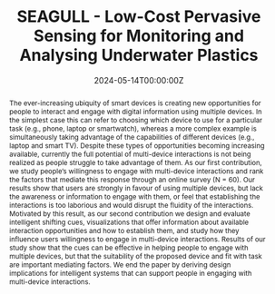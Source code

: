 ---
title: SEAGULL - Low-Cost Pervasive Sensing for Monitoring and Analysing Underwater Plastics

# Authors
# If you created a profile for a user (e.g. the default `admin` user), write the username (folder name) here
# and it will be replaced with their full name and linked to their profile.
authors:
  - Huber Flores
  - admin
  - Marko Radeta
  - Zhigang Yin
  - Mohan Liyanage
  - Naser Hossein Motlagh
  - Ngoc Thi Nguyen
  - Sasu Tarkoma
  - Moustafa Youssef
  - Petteri Nurmi

# Author notes (optional)
#author_notes:
#  - 'Equal contribution'
#  - 'Equal contribution' #yyyy-mm-dd

date: '2024-05-14T00:00:00Z'
doi: 'https://doi.org/10.1109/IoTDI61053.2024.00009'

# Schedule page publish date (NOT publication's date).
publishDate: '2024-05-14T00:00:00Z'

# Publication type.
# Accepts a single type but formatted as a YAML list (for Hugo requirements).
# Enter a publication type from the CSL standard.
publication_types: ['paper-conference']

# Publication name and optional abbreviated publication name.
publication: In Proceedings of the *IEEE/ACM International Conference on Internet-of-Things Design and Implementation (IoTDI)* (pp. 1-12)
publication_short: In *IEEE/ACM International Conference on Internet-of-Things Design and Implementation (IoTDI)* (pp. 1-12)


abstract: The ever-increasing ubiquity of smart devices is creating new opportunities for people to interact and engage with digital information using multiple devices. In the simplest case this can refer to choosing which device to use for a particular task (e.g., phone, laptop or smartwatch), whereas a more complex example is simultaneously taking advantage of the capabilities of different devices (e.g., laptop and smart TV). Despite these types of opportunities becoming increasing available, currently the full potential of multi-device interactions is not being realized as people struggle to take advantage of them. As our first contribution, we study people’s willingness to engage with multi-device interactions and rank the factors that mediate this response through an online survey (N = 60). Our results show that users are strongly in favour of using multiple devices, but lack the awareness or information to engage with them, or feel that establishing the interactions is too laborious and would disrupt the fluidity of the interactions. Motivated by this result, as our second contribution we design and evaluate intelligent shifting cues, visualizations that offer information about available interaction opportunities and how to establish them, and study how they influence users willingness to engage in multi-device interactions. Results of our study show that the cues can be effective in helping people to engage with multiple devices, but that the suitability of the proposed device and fit with task are important mediating factors. We end the paper by deriving design implications for intelligent systems that can support people in engaging with multi-device interactions.

# Summary. An optional shortened abstract.
summary: "..."

tags: []

# Display this page in the Featured widget?
featured: true

# Custom links (uncomment lines below)
# links:
# - name: Custom Link
#   url: http://example.org

url_pdf: 'https://researchportal.helsinki.fi/files/303669638/SEAGULL_IOTDI.pdf'
#url_code: 'https://github.com/wowchemy/wowchemy-hugo-themes'
#url_dataset: 'https://github.com/wowchemy/wowchemy-hugo-themes'
#url_poster: ''
#url_project: ''
#url_slides: ''
#url_source: 'https://github.com/wowchemy/wowchemy-hugo-themes'
#url_video: 'https://youtube.com'

# Featured image
# To use, add an image named `featured.jpg/png` to your page's folder.
image:
  caption: 'Image credit: [**Unsplash**](https://unsplash.com/photos/pLCdAaMFLTE)'
  focal_point: ''
  preview_only: false

# Associated Projects (optional).
#   Associate this publication with one or more of your projects.
#   Simply enter your project's folder or file name without extension.
#   E.g. `internal-project` references `content/project/internal-project/index.md`.
#   Otherwise, set `projects: []`.
#projects:
#  - example

# Slides (optional).
#   Associate this publication with Markdown slides.
#   Simply enter your slide deck's filename without extension.
#   E.g. `slides: "example"` references `content/slides/example/index.md`.
#   Otherwise, set `slides: ""`.
#slides: example


#{{% callout note %}}
#Click the _Cite_ button above to demo the feature to enable visitors to import publication metadata into their reference management software.
#{{% /callout %}}

#{{% callout note %}}
#Create your slides in Markdown - click the _Slides_ button to check out the example.
#{{% /callout %}}

#Add the publication's **full text** or **supplementary notes** here. You can use rich formatting such as including [code, math, and images](https://wowchemy.com/docs/content/writing-markdown-latex/).
---